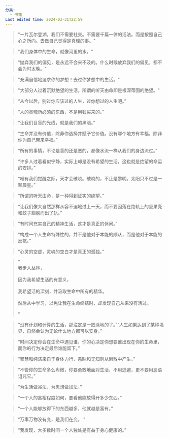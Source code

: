 ```yaml
---
分类:
  - 书籍
Last edited time: 2024-03-31T22:59
---
```

> "一片瓦尔登湖。我们不需要社交。不需要千篇一律的活法。而是按照自己心之所向。去做自己觉得是真理的事。"

> "我们身体中的生命，就像河里的水。"

> "抛弃我们的偏见，是永远不会来不及的。什么时候放弃我们的偏见，都不会为时太晚。"

> "充满自信地追求你的梦想！去过你梦想中的生活。"

> "大部分人过着沉默绝望的生活。所谓的听天由命即是根深蒂固的绝望。"

> “从今以后，别过你应该过的人生，过你想过的人生吧。”

> “人的灵魂所必须的东西，不是用钱买来的。”

> “让我们目盲的光线，就是我们的黑暗。”

> “生命并没有价值，除非你选择并赋予它价值。没有哪个地方有幸福，除非你为自己带来幸福。”

> “所有的事情，不论是善的还是恶的，都像水流一样从我们的身边流过。”

> “许多人过着看似宁静，实际上却是没有希望的生活，这也就是绝望的命运的安排。”

> “唯有我们觉醒之际，天才会破晓。破晓的，不止是黎明。太阳只不过是一颗晨星。”

> “所谓的听天由命，是一种得到证实的绝望。”

> “让我们像大自然那样从容不迫地过上一天，而不要因落在路轨上的坚果壳和蚊子翅膀而出了轨。”

> “有时间充实自己的精神生活，这才是真正的休闲。”

> “构成一个人生命特殊性的，并不是他对于本能的顺从，而是他对于本能的反抗。”

> “心灵的空虚，灵魂的空白才是真正的孤独。”

> “<br>我步入丛林，<br><br>因为我希望生活的有意义，<br><br>我希望活的深刻，并汲取生命中所有的精华。<br><br>然后从中学习，以免让我在生命终结时，却发现自己从来没有活过。<br><br>”<br>

> “没有计划和计算的生活，那注定是一败涂地的了。”“人生如果达到了某种境界，自然会认为无论什么地方都可以安身。”

> “时间决定你会在生命中遇见谁，你的心决定你想要谁出现在你的生命里，而你的行为决定最后谁能留下。”

> “智慧和纯洁来自于身体力行，愚昧和无知则从懒散中产生。”

> “不管你的生命多么卑微，你要勇敢地面对生活，不用逃避，更不要用恶语诅咒它。”

> “为生活做减法，为思想做加法。”

> “一个人的富裕程度如何，要看他能放得开多少东西。”

> “一个人能够放得下的东西越多，他就越是富有。”

> “万事万物没有变，是我们在变。 ”

> “我发现，大多数时间一个人独处是有益于身心健康的。”